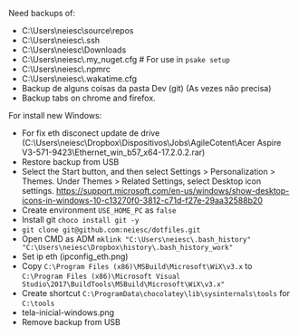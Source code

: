 ﻿Need backups of:

- C:\Users\neiesc\source\repos
- C:\Users\neiesc\\.ssh
- C:\Users\neiesc\Downloads
- C:\Users\neiesc\\.my_nuget.cfg # For use in `psake setup`
- C:\Users\neiesc\\.npmrc
- C:\Users\neiesc\\.wakatime.cfg
- Backup de alguns coisas da pasta Dev (git) (As vezes não precisa)
- Backup tabs on chrome and firefox.

For install new Windows:

- For fix eth disconect update de drive (C:\Users\neiesc\Dropbox\Dispositivos\Jobs\AgileCotent\Acer Aspire V3-571-9423\Ethernet_win_b57_x64-17.2.0.2.rar)
- Restore backup from USB
- Select the Start button, and then select Settings  > Personalization > Themes.
  Under Themes > Related Settings, select Desktop icon settings.
  https://support.microsoft.com/en-us/windows/show-desktop-icons-in-windows-10-c13270f0-3812-c71d-f27e-29aa32588b20
- Create environment `USE_HOME_PC` as `false`
- Install git `choco install git -y`
- `git clone git@github.com:neiesc/dotfiles.git`
- Open CMD as ADM `mklink "C:\Users\neiesc\.bash_history" "C:\Users\neiesc\Dropbox\history\.bash_history_work"`
- Set ip eth (ipconfig_eth.png)
- Copy `C:\Program Files (x86)\MSBuild\Microsoft\WiX\v3.x` to `C:\Program Files (x86)\Microsoft Visual Studio\2017\BuildTools\MSBuild\Microsoft\WiX\v3.x"`
- Create shortcut `C:\ProgramData\chocolatey\lib\sysinternals\tools` for `C:\tools`
- tela-inicial-windows.png
- Remove backup from USB
